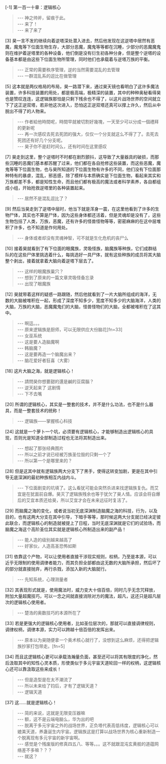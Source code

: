 
[-1] 第一百一十章：逻辑核心
>--- 神之帅斧，留痕于此。<br>
>--- 来了！<br>
>--- 来了来了<br>

[3] 昊一言不发的继续向着逆塔深处潜入进去，然后他发现在这逆塔中居然有恶魔，魔鬼等下位面生物生存，大部分恶魔，魔鬼等等都在沉睡，少部分的恶魔魔鬼则在维护着逆塔里的各种设备，他们倒是没有衍生初各种分身，但是整个逆塔的设备基本都是由这些下位面生物所管理，同时他们也承载着与逆塔万族的平衡。
>--- 正常的需要秩序管理，逆的当然需要混乱的去管理<br>
>--- 一群混乱系的逗比在做管理<br>

[5] 这本就是两仪格局的布局，昊一路潜下来，通过昊天镜也看明白了这许多魔法装置，许多科技装置的用处，都是极高端，极精深的装置，其中的种种奥秘看得昊也是赞叹连连，这逻辑族那怕是只剩下残余也不得了，以这片战场世界的空间就立下了这正逆双塔，若非他这次进入，恐怕这正逆双塔还真可以撑上许久，然后从中脱出不得了的人物来。
>--- 作者給他時間呢，時間早就被切割好幾塊，一天至少可以分成一個禮拜的更新呢<br>
>--- 再一次感叹去死去死团的强大，仅仅一个分支就这么不得了了。去死去死团还有好几个分支呢。<br>
>--- 昊子你不是赶时间么，还有时间在这里感叹<br>

[7] 昊走到这里，整个逆塔时不时都在剧烈颤抖，这导致了大量器具的破损，而那些沉睡的恶魔们基本都苏醒了过来，他们都在各自抢修这些装置，而这些恶魔，魔鬼等等下位面生物，也与昊所知道的下位面生物有许多的不同，他们没有下位面那种特有的暴虐，混乱，邪恶感，除了模样与本质确实是下位面生物，看起来其实和万族都差不多，都是知性生命，而且他们都有极高的魔法或者科学素养，各自都组成小组，开始抢救逆塔里的各种装置起来。
>--- 居然不是混乱逗比了？<br>

[9] 然后当昊走到了逆塔中层时，他当下就是浑身一震，在这里他看到了许多的生物尸体，其实也不算是尸体，因为这些身体都还活着，但是灵魂却是没有了，这些生物包括了人类，万族，恶魔，还有许多的怪兽怪物等等，密密麻麻的在这中层堆积了许多，也不知道是作何用处。
>--- 身体或者却没有灵魂神智，可不就是生化危机的丧尸么<br>

[10] 接着昊就看到了有下位面的眼魔族，灵吸怪族，脑魔族等种族，它们成群结队的在这些尸体里挑选着什么，每挑选好一具尸体，就有这些种族的成员将其大脑整个剥出，接着就拿着大脑向着逆塔下层去了。
>--- 这样的眼魔族巢穴？<br>
>--- 想到了原来的一篇文章灵吸怪备忘录<br>
>--- 出现了眼魔族<br>

[12] 昊就带着这样的疑惑一路跟随，然后他就看到了一片大脑所组成的海洋，无数的大脑被堆积在一起，形成了深度不知多少，宽度不知多少的大脑海洋，人类的大脑，万族的大脑，恶魔魔鬼们的大脑，怪兽怪物们的大脑，全都被堆积在了这其中。
>--- 啊這。。。<br>
>--- 原来逻辑族是厨师，可以无限供应大份脑花[fn=33]<br>
>--- 女巫系统<br>
>--- 这是要人造脑魔啊<br>
>--- 韩脑魔？<br>
>--- 这是要再造一个脑魔出来？<br>
>--- 脑花爱好者狂喜（大雾）<br>

[18] 这片大脑之海，就是逻辑核心！
>--- 請問昊你想要甜的還是鹹的豆腐腦？<br>
>--- 逆天起来了 这剧情<br>
>--- 下不去嘴<br>

[20] 所谓的逻辑核心，其实是一整套的技术，并不是什么功法，也不是什么器具，而是一整套技术的统称！
>--- 逻辑族——掌握核心科技<br>

[24] 这就是一个萝卜一个坑，必须要有逻辑核心，才能够制造出逻辑核心的具现，否则光是知道全部制造过程也无法将其制造出来。
>--- 想起了那张经典图片<br>
>--- 所以之前才说已经被万族圣位毁的只剩一个了<br>
>--- 所以第一个是哪里来的？<br>

[28] 但是这其中就有逻辑族两大分支下了黑手，使得这转变加剧，更是在其中引导无底深渊的最初种族相互内战内斗。
>--- 下位面剧变的坑填了。这么看犹可能会突然杀进来找逻辑族复仇。而艾宜是在犹面前自爆。昊灭了逻辑族残余也等于犹欠了昊人情。应该会将自爆后的艾宜本质还给昊，所以艾宜才会在未来远征时复活了。<br>

[29] 而脑魔之海的变化，或者说当初无底深渊制造脑魔之海的科技，行为，以及目的，也有这两大分支在其中引导，下暗手等等，那时候这两大分支就已经决定彼此联合，而逻辑核心的制造就被提上了日程，当时无底深渊就是它们的试验场，而脑魔之海这个高阶圣位其实就是逻辑核心所制造出来的副产品！
>--- 能人造的级别越来越高了<br>
>--- 好家伙，人造高圣恐怖如斯<br>

[31] 依靠这个产物，可以让使用者直接干涉现实规则，权柄，乃至是本源，可以近乎无限制的使用调律者能力，而其负担全部都由这无数的大脑所承担，然后坏了的部分就直接抛弃，再行杀戮，添加入新的大脑就行。
>--- 先知系统，心理测量者<br>

[32] 其表现形式就是，使用魔法时，威力变大十倍百倍，同时几乎无念咒释放，附加大量超魔技巧，可以一念之间就直接消除对方的魔法，超凡，这还只是超凡层次的逻辑核心使用者。
>--- 楚浩的奥数技巧的本源所在了<br>

[33] 若是更强大的逻辑核心使用者，比如圣位层次的，那就可以直接调律规则，调律权柄，调律本源，实力可以跨越十倍百倍的发挥出来。
>--- 原本以为昊随便拿一个奥术核心就行了，没想到这么麻烦，还得把逻辑族抄家打包带走。[fn=5]<br>

[34] 而且这逻辑核心更可以承载浩瀚量负面，甚至还可以将其有限度的净化，然后汲取其中的知性心灵本质，形使类似于多元宇宙天道轮回一样的权柄，这逻辑核心还可以靠汲取这些来成长！
>--- 但是造型是在太不潮流了<br>
>--- 所以未来给了钧后，才有了逻辑天道？<br>
>--- 逻辑天道<br>

[37] 这……就是逻辑核心！
>--- 简的来说，这就是无限变压器嘛<br>
>--- 额，这不是云端电脑么，华为出的吧<br>
>--- 脱离于多元宇宙之外的战场世界，正负塔代表高低纬度，逻辑核心可以媲美天道，养蛊诞生内宇宙。逻辑族这是打算以战场世界为核心重新制造一个脱离现有多元宇宙的新宇宙啊。<br>
>--- 感觉是个残废版的修真四五八、等等。。。这不就跟混沌玄黄舰的道蕴网络差不多嘛？？？<br>
>--- 就这？<br>
